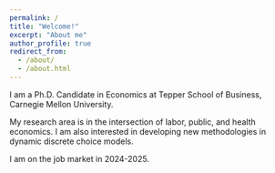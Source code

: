 ```yaml
---
permalink: /
title: "Welcome!"
excerpt: "About me"
author_profile: true
redirect_from: 
  - /about/
  - /about.html
---
```


I am a Ph.D. Candidate in Economics at Tepper School of Business, Carnegie Mellon University.

My research area is in the intersection of labor, public, and health economics. I am also interested in developing new methodologies in dynamic discrete choice models.

I am on the job market in 2024-2025.
